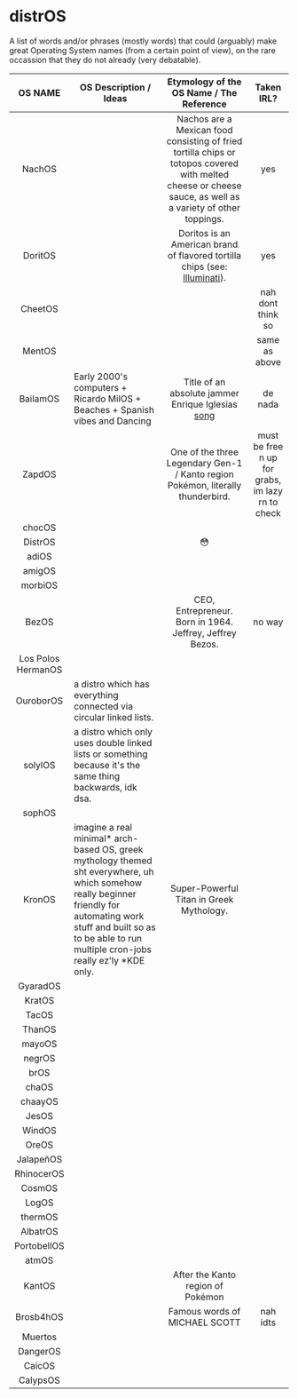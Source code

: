 # distrOS
A list of words and/or phrases (mostly words) that could (arguably) make great Operating System names (from a certain point of view), on the rare occassion that they do not already (very debatable).


<!-- Entries in table are just cell values seperated by | -->

| OS NAME        | OS Description / Ideas              | Etymology of the OS Name / The Reference | Taken IRL? |
|:--------------:|-------------------------------------|:----------------------------------------:|:----------:|
| NachOS         |                                     | Nachos are a Mexican food consisting of fried tortilla chips or totopos covered with melted cheese or cheese sauce, as well as a variety of other toppings.|    yes     |
| DoritOS        |                                     | Doritos is an American brand of flavored tortilla chips (see: [Illuminati](https://en.wikipedia.org/wiki/Illuminati)).|yes|
|CheetOS         |                                      |                                          |nah dont think so|
|MentOS|||same as above|
|BailamOS| Early 2000's computers + Ricardo MilOS + Beaches + Spanish vibes and Dancing | Title of an absolute jammer Enrique Iglesias [song](https://www.youtube.com/watch?v=UQ_b-VjjBnY) | de nada|
|ZapdOS| | One of the three Legendary Gen-1 / Kanto region Pokémon, literally thunderbird.| must be free n up for grabs, im lazy rn to check|
| chocOS |
| DistrOS || 😳 ||
| adiOS | 
| amigOS |
| morbiOS |
| BezOS | | CEO, Entrepreneur. Born in 1964. Jeffrey, Jeffrey Bezos. | no way
| Los Polos HermanOS |
| OuroborOS | a distro which has everything connected via circular linked lists.
| solylOS | a distro which only uses double linked lists or something because it's the same thing backwards, idk dsa.
| sophOS |
| KronOS |imagine a real minimal* arch-based OS, greek mythology themed sht everywhere, uh which somehow really beginner friendly for automating work stuff and built so as to be able to run multiple cron-jobs really ez'ly *KDE only. | Super-Powerful Titan in Greek Mythology. 
| GyaradOS |
| KratOS |
| TacOS |
| ThanOS |
| mayoOS |
| negrOS |
| brOS |
| chaOS |
| chaayOS |
| JesOS |
| WindOS |
| OreOS |
| JalapeñOS |
| RhinocerOS |
| CosmOS |
| LogOS |
| thermOS |
| AlbatrOS |
| PortobellOS |
| atmOS |
| KantOS || After the Kanto region of Pokémon ||
| Brosb4hOS || Famous words of MICHAEL SCOTT | nah idts |
| Muertos | 
| DangerOS |
| CaicOS |
| CalypsOS |
<!-- Add here in roughly the following format:
| OSName | OSDesc. | NameReference | TakenIRL?   (can leave cells empty, everything except OSName is optional) -->
